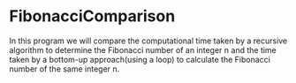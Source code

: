 # FibonacciComparison
In this program we will compare the computational time taken by a recursive algorithm 
to determine the Fibonacci number of an integer n and the time taken by a 
bottom-up approach(using a loop) to calculate the Fibonacci number of the same integer n.
